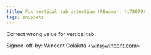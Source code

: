 ```yaml
---
title: Fix vertical tab detection (REnamer, 4c78079)
tags: snippets
---
```


Correct wrong value for vertical tab.

Signed-off-by: Wincent Colaiuta &lt;win@wincent.com&gt;
